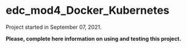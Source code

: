 # edc_mod4_Docker_Kubernetes

Project started in September 07, 2021.

**Please, complete here information on using and testing this project.**
